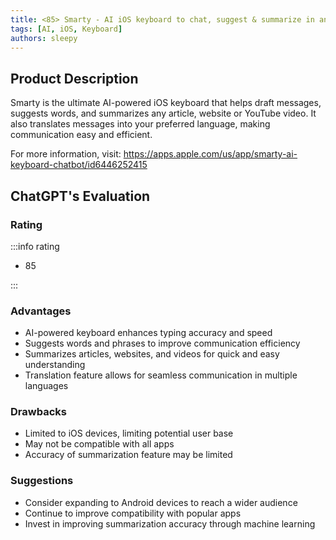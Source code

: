 ```yaml
---
title: <85> Smarty - AI iOS keyboard to chat, suggest & summarize in any app
tags: [AI, iOS, Keyboard]
authors: sleepy
---
```


## Product Description

Smarty is the ultimate AI-powered iOS keyboard that helps draft messages, suggests words, and summarizes any article, website or YouTube video. It also translates messages into your preferred language, making communication easy and efficient.

For more information, visit: https://apps.apple.com/us/app/smarty-ai-keyboard-chatbot/id6446252415

## ChatGPT's Evaluation

### Rating

:::info rating

- 85

:::

### Advantages

- AI-powered keyboard enhances typing accuracy and speed
- Suggests words and phrases to improve communication efficiency
- Summarizes articles, websites, and videos for quick and easy understanding
- Translation feature allows for seamless communication in multiple languages


### Drawbacks

- Limited to iOS devices, limiting potential user base
- May not be compatible with all apps
- Accuracy of summarization feature may be limited

### Suggestions

- Consider expanding to Android devices to reach a wider audience
- Continue to improve compatibility with popular apps
- Invest in improving summarization accuracy through machine learning